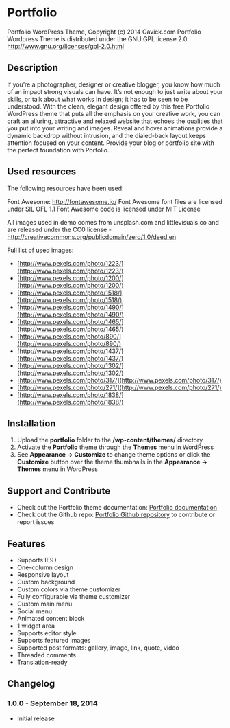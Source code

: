 # Portfolio

Portfolio WordPress Theme, Copyright (c) 2014 Gavick.com
Portfolio Wordpress Theme is distributed under the GNU GPL license 2.0
http://www.gnu.org/licenses/gpl-2.0.html

## Description

If you’re a photographer, designer or creative blogger, you know how much of an impact strong visuals can have. It’s not enough to just write about your skills, or talk about what works in design; it has to be seen to be understood. With the clean, elegant design offered by this free Portfolio WordPress theme that puts all the emphasis on your creative work, you can craft an alluring, attractive and relaxed website that echoes the qualities that you put into your writing and images. Reveal and hover animations provide a dynamic backdrop without intrusion, and the dialed-back layout keeps attention focused on your content. Provide your blog or portfolio site with the perfect foundation with Porfolio...

## Used resources

The following resources have been used:

Font Awesome: http://fontawesome.io/
Font Awesome font files are licensed under SIL OFL 1.1 
Font Awesome code is licensed under MIT License

All images used in demo comes from unsplash.com and littlevisuals.co and are released under the CC0 license - http://creativecommons.org/publicdomain/zero/1.0/deed.en

Full list of used images:

* [http://www.pexels.com/photo/1223/](http://www.pexels.com/photo/1223/)
* [http://www.pexels.com/photo/1200/](http://www.pexels.com/photo/1200/)
* [http://www.pexels.com/photo/1518/](http://www.pexels.com/photo/1518/)
* [http://www.pexels.com/photo/1490/](http://www.pexels.com/photo/1490/)
* [http://www.pexels.com/photo/1465/](http://www.pexels.com/photo/1465/)
* [http://www.pexels.com/photo/890/](http://www.pexels.com/photo/890/)
* [http://www.pexels.com/photo/1437/](http://www.pexels.com/photo/1437/)
* [http://www.pexels.com/photo/1302/](http://www.pexels.com/photo/1302/)
* [http://www.pexels.com/photo/317/](http://www.pexels.com/photo/317/)
* [http://www.pexels.com/photo/271/](http://www.pexels.com/photo/271/)
* [http://www.pexels.com/photo/1838/](http://www.pexels.com/photo/1838/)

## Installation

1. Upload the **portfolio** folder to the **/wp-content/themes/** directory
2. Activate the **Portfolio** theme through the **Themes** menu in WordPress
3. See **Appearance -> Customize** to change theme options or click the **Customize** button over the theme thumbnails in the **Appearance -> Themes** menu in WordPress

## Support and Contribute

* Check out the Portfolio theme documentation: [Portfolio documentation](http://www.gavick.com/documentation/wordpress-themes/wordpress-themes-configuration/portfolio-wordpress-theme-configuration/)
* Check out the Github repo: [Portfolio Github repository](https://github.com/GavickPro/Portfolio-Free-WordPress-Theme/) to contribute or report issues

## Features

* Supports IE9+
* One-column design
* Responsive layout
* Custom background
* Custom colors via theme customizer
* Fully configurable via theme customizer
* Custom main menu
* Social menu
* Animated content block
* 1 widget area
* Supports editor style
* Supports featured images
* Supported post formats: gallery, image, link, quote, video
* Threaded comments
* Translation-ready

## Changelog

### 1.0.0 - September 18, 2014

* Initial release
